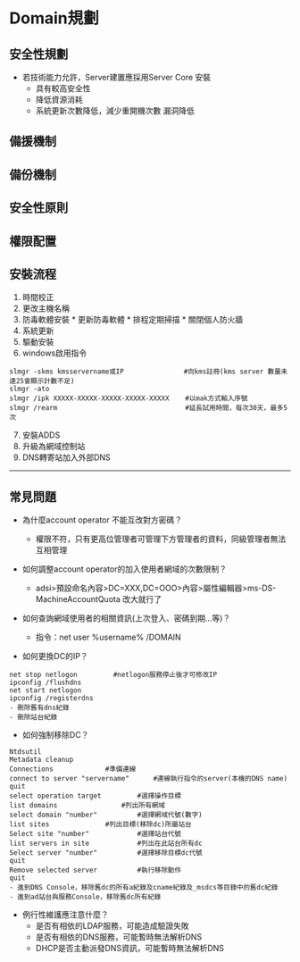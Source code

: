 # Domain規劃
## 安全性規劃
* 若技術能力允許，Server建置應採用Server Core 安裝
	* 具有較高安全性
	* 降低資源消耗
	* 系統更新次數降低，減少重開機次數
漏洞降低
## 備援機制
## 備份機制
## 安全性原則
## 權限配置
## 安裝流程
1. 時間校正
2. 更改主機名稱
3. 防毒軟體安裝
		* 更新防毒軟體
		* 排程定期掃描
		* 關閉個人防火牆
4. 系統更新
5. 驅動安裝
6. windows啟用指令
```
slmgr -skms kmsservername或IP	           #向kms註冊(kms server 數量未達25會顯示計數不足)
slmgr -ato
slmgr /ipk XXXXX-XXXXX-XXXXX-XXXXX-XXXXX	#以mak方式輸入序號
slmgr /rearm	                            #延長試用時間，每次30天，最多5次
```

7. 安裝ADDS
8. 升級為網域控制站
9. DNS轉寄站加入外部DNS
---
## 常見問題
* 為什麼account operator 不能互改對方密碼？
	* 權限不符，只有更高位管理者可管理下方管理者的資料，同級管理者無法互相管理
  
* 如何調整account operator的加入使用者網域的次數限制？
	* adsi>預設命名內容>DC=XXX,DC=OOO>內容>屬性編輯器>ms-DS-MachineAccountQuota 改大就行了

* 如何查詢網域使用者的相關資訊(上次登入、密碼到期…等)？
	* 指令：net user %username% /DOMAIN

* 如何更換DC的IP？
```
net stop netlogon	      #netlogon服務停止後才可修改IP
ipconfig /flushdns
net start netlogon
ipconfig /registerdns
- 刪除舊有dns紀錄
- 刪除站台紀錄
```

* 如何強制移除DC？
```
Ntdsutil				
Metadata cleanup
Connections				#準備連線
connect to server "servername"		#連線執行指令的server(本機的DNS name)
quit
select operation target			#選擇操作目標
list domains				#列出所有網域
select domain "number"			#選擇網域代號(數字)
list sites 				#列出目標(移除dc)所屬站台
Select site "number"			#選擇站台代號
list servers in site			#列出在此站台所有dc
Select server "number"     		#選擇移除目標dc代號
quit
Remove selected server			#執行移除動作
quit
- 進到DNS Console，移除舊dc的所有a紀錄及cname紀錄及_msdcs等目錄中的舊dc紀錄
- 進到ad站台與服務Console，移除舊dc所有紀錄
```

* 例行性維護應注意什麼？
	* 是否有相依的LDAP服務，可能造成驗證失敗
	* 是否有相依的DNS服務，可能暫時無法解析DNS
	* DHCP是否主動派發DNS資訊，可能暫時無法解析DNS
